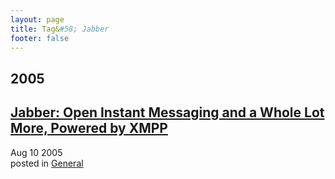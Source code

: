 ```yaml
---
layout: page
title: Tag&#58; Jabber
footer: false
---
```


<div id="blog-archives" class="category">
<h2>2005</h2>

<article>
<h1><a href="/2005/08/10/jabber-open-instant-messaging-and-a-whole-lot-more-powered-by-xmpp/index.html">Jabber: Open Instant Messaging and a Whole Lot More, Powered by XMPP</a></h1>
<time datetime="2005-08-10T00:00:00-06:00" pubdate><span class='month'>Aug</span> <span class='day'>10</span> <span class='year'>2005</span></time>
<footer>
<span class="categories">posted in 
<a href='/categories/general/'>General</a></span>
</footer>
</article>
</div>
